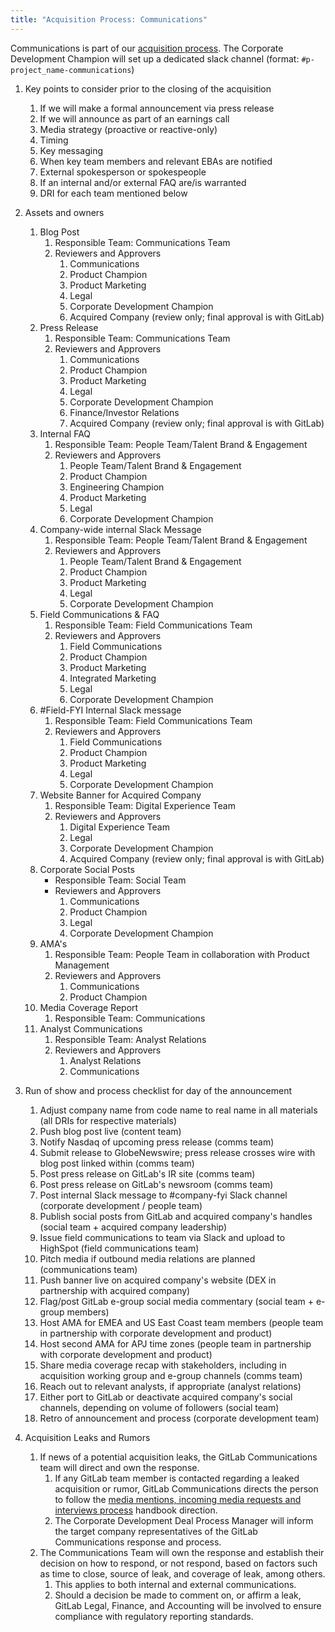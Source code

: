 ```yaml
---
title: "Acquisition Process: Communications"
---
```


Communications is part of our [acquisition process](/handbook/acquisitions/acquisition-process/). The Corporate Development Champion will set up a dedicated slack channel (format: `#p-project_name-communications`)

1. Key points to consider prior to the closing of the acquisition
    1. If we will make a formal announcement via press release
    1. If we will announce as part of an earnings call
    1. Media strategy (proactive or reactive-only)
    1. Timing
    1. Key messaging
    1. When key team members and relevant EBAs are notified
    1. External spokesperson or spokespeople
    1. If an internal and/or external FAQ are/is warranted
    1. DRI for each team mentioned below

2. Assets and owners

    1. Blog Post
        1. Responsible Team: Communications Team
        1. Reviewers and Approvers
            1. Communications
            1. Product Champion
            1. Product Marketing
            1. Legal
            1. Corporate Development Champion
            1. Acquired Company (review only; final approval is with GitLab)
    1. Press Release
        1. Responsible Team: Communications Team
        1. Reviewers and Approvers
            1. Communications
            1. Product Champion
            1. Product Marketing
            1. Legal
            1. Corporate Development Champion
            1. Finance/Investor Relations
            1. Acquired Company (review only; final approval is with GitLab)
    1. Internal FAQ
        1. Responsible Team: People Team/Talent Brand & Engagement
        1. Reviewers and Approvers
            1. People Team/Talent Brand & Engagement
            1. Product Champion
            1. Engineering Champion
            1. Product Marketing
            1. Legal
            1. Corporate Development Champion
    1. Company-wide internal Slack Message
        1. Responsible Team: People Team/Talent Brand & Engagement
        1. Reviewers and Approvers
            1. People Team/Talent Brand & Engagement
            1. Product Champion
            1. Product Marketing
            1. Legal
            1. Corporate Development Champion
    1. Field Communications & FAQ
        1. Responsible Team: Field Communications Team
        1. Reviewers and Approvers
            1. Field Communications
            1. Product Champion
            1. Product Marketing
            1. Integrated Marketing
            1. Legal
            1. Corporate Development Champion
    1. #Field-FYI Internal Slack message
        1. Responsible Team: Field Communications Team
        1. Reviewers and Approvers
            1. Field Communications
            1. Product Champion
            1. Product Marketing
            1. Legal
            1. Corporate Development Champion
    1. Website Banner for Acquired Company
        1. Responsible Team: Digital Experience Team
        1. Reviewers and Approvers
            1. Digital Experience Team
            1. Legal
            1. Corporate Development Champion
            1. Acquired Company (review only; final approval is with GitLab)
    1. Corporate Social Posts
        - Responsible Team: Social Team
        - Reviewers and Approvers
            1. Communications
            1. Product Champion
            1. Legal
            1. Corporate Development Champion
    1. AMA's
        1. Responsible Team: People Team in collaboration with Product Management
        1. Reviewers and Approvers
            1. Communications
            1. Product Champion
    1. Media Coverage Report
        1. Responsible Team: Communications
    1. Analyst Communications
        1. Responsible Team: Analyst Relations
        1. Reviewers and Approvers
            1. Analyst Relations
            1. Communications
3. Run of show and process checklist for day of the announcement
    1. Adjust company name from code name to real name in all materials (all DRIs for respective materials)
    1. Push blog post live (content team)
    1. Notify Nasdaq of upcoming press release (comms team)
    1. Submit release to GlobeNewswire; press release crosses wire with blog post linked within (comms team)
    1. Post press release on GitLab's IR site (comms team)
    1. Post press release on GitLab's newsroom (comms team)
    1. Post internal Slack message to #company-fyi Slack channel (corporate development / people team)
    1. Publish social posts from GitLab and acquired company's handles (social team + acquired company leadership)
    1. Issue field communications to team via Slack and upload to HighSpot (field communications team)
    1. Pitch media if outbound media relations are planned (communications team)
    1. Push banner live on acquired company's website (DEX in partnership with acquired company)
    1. Flag/post GitLab e-group social media commentary (social team + e-group members)
    1. Host AMA for EMEA and US East Coast team members (people team in partnership with corporate development and product)
    1. Host second AMA for APJ time zones (people team in partnership with corporate development and product)
    1. Share media coverage recap with stakeholders, including in acquisition working group and e-group channels (comms team)
    1. Reach out to relevant analysts, if appropriate (analyst relations)
    1. Either port to GitLab or deactivate acquired company's social channels, depending on volume of followers (social team)
    1. Retro of announcement and process (corporate development team)

4. Acquisition Leaks and Rumors 
    1. If news of a potential acquisition leaks, the GitLab Communications team will direct and own the response.
        1. If any GitLab team member is contacted regarding a leaked acquisition or rumor, GitLab Communications directs the person to follow the [media mentions, incoming media requests and interviews process](/handbook/marketing/corporate-communications/#media-mentions-incoming-media-requests-and-interviews-including-podcasts) handbook direction.
        1. The Corporate Development Deal Process Manager will inform the target company representatives of the GitLab Communications response and process.
    1. The Communications Team will own the response and establish their decision on how to respond, or not respond, based on factors such as time to close, source of leak, and coverage of leak, among others.
        1. This applies to both internal and external communications.
        1. Should a decision be made to comment on, or affirm a leak, GitLab Legal, Finance, and Accounting will be involved to ensure compliance with regulatory reporting standards.
